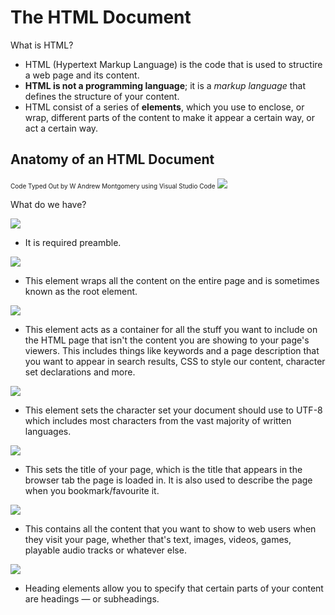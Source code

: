 # The HTML Document

What is HTML?
- HTML (Hypertext Markup Language) is the code that is used to structire a web page and its content.
- **HTML is not a programming language**; it is a *markup language* that defines the structure of your content.
- HTML consist of a series of **elements**, which you use to enclose, or wrap, different parts of the content to make it appear a certain way, or act a certain way.

Anatomy of an HTML Document
---
<font size="1">Code Typed Out by W Andrew Montgomery using Visual Studio Code</font>
<img src="C:\Users\wamon\Desktop\Self_Learning-JavaScript\Absolute Beginner's Guide\Chapter 1 Hello, World!\CodeSnippet\htmlSnippet\HTMLSkelly.PNG"
/>

What do we have?

<img src="C:\Users\wamon\Desktop\Self_Learning-JavaScript\Absolute Beginner's Guide\Chapter 1 Hello, World!\CodeSnippet\htmlSnippet\DocTypeElement.PNG"
/>
- It is required preamble.

<img src="C:\Users\wamon\Desktop\Self_Learning-JavaScript\Absolute Beginner's Guide\Chapter 1 Hello, World!\CodeSnippet\htmlSnippet\HtmlElement.PNG"
/>
- This element wraps all the content on the entire page and is sometimes known as the root element.

<img src="C:\Users\wamon\Desktop\Self_Learning-JavaScript\Absolute Beginner's Guide\Chapter 1 Hello, World!\CodeSnippet\htmlSnippet\HeadElement.PNG"
/>
- This element acts as a container for all the stuff you want to include on the HTML page that isn't the content you are showing to your page's viewers. This includes things like keywords and a page description that you want to appear in search results, CSS to style our content, character set declarations and more.

<img src="C:\Users\wamon\Desktop\Self_Learning-JavaScript\Absolute Beginner's Guide\Chapter 1 Hello, World!\CodeSnippet\htmlSnippet\MetaElement.PNG"
/>
- This element sets the character set your document should use to UTF-8 which includes most characters from the vast majority of written languages.

<img src="C:\Users\wamon\Desktop\Self_Learning-JavaScript\Absolute Beginner's Guide\Chapter 1 Hello, World!\CodeSnippet\htmlSnippet\TitleElement.PNG"
/>
- This sets the title of your page, which is the title that appears in the browser tab the page is loaded in. It is also used to describe the page when you bookmark/favourite it.

<img src="C:\Users\wamon\Desktop\Self_Learning-JavaScript\Absolute Beginner's Guide\Chapter 1 Hello, World!\CodeSnippet\htmlSnippet\BodyElement.PNG"
/>
- This contains all the content that you want to show to web users when they visit your page, whether that's text, images, videos, games, playable audio tracks or whatever else.

<img src="C:\Users\wamon\Desktop\Self_Learning-JavaScript\Absolute Beginner's Guide\Chapter 1 Hello, World!\CodeSnippet\htmlSnippet\HeadingElement.PNG"
/>
- Heading elements allow you to specify that certain parts of your content are headings — or subheadings. 